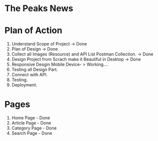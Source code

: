 # The Peaks News 

#  Plan of Action

1. Understand Scope of Project -> Done
2. Plan of Design -> Done
3. Collect all Images (Resource) and API List Postman Collection. -> Done
4. Design Project from Scrach make it Beautiful in Desktop -> Done
5. Responsive Desgin Mobile Device- > Working....
6. Testing all Design Part. 
7. Connect with API.
8. Testing.
9. Deployment. 


#  Pages
1. Home Page - Done
2. Article Page - Done
3. Category Page - Done
4. Search Page  - Done




